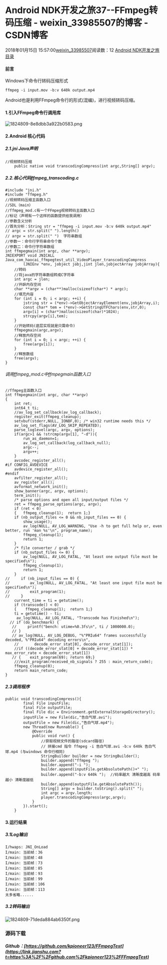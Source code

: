 # Android NDK开发之旅37--FFmpeg转码压缩 - weixin_33985507的博客 - CSDN博客
2018年01月15日 15:57:00[weixin_33985507](https://me.csdn.net/weixin_33985507)阅读数：12
[Android NDK开发之旅 目录](https://www.jianshu.com/p/0c948db795ab)
#### 前言
Windows下命令行转码压缩形式
```
ffmpeg -i input.mov -b:v 640k output.mp4
```
Android也是利用FFmpeg命令行的形式(混编)，进行视频转码压缩。
#### 1.引入FFmpeg命令行调用库
![1824809-8e8dbb3a922b0583.png](https://upload-images.jianshu.io/upload_images/1824809-8e8dbb3a922b0583.png)
#### 2.Android 核心代码
##### 2.1.jni Java声明
```
//视频转码压缩
    public native void transcodingCompress(int argc,String[] argv);
```
##### 2.2.核心代码ffmpeg_transcoding.c
```
#include "jni.h"
#include "ffmpeg.h"
//视频转码压缩主函数入口
//SDL（main）
//ffmpeg_mod.c有一个FFmpeg视频转码主函数入口
//标记（声明有一个这样的函数提供给我调用）
//参数含义分析
//首先分析：String str = "ffmpeg -i input.mov -b:v 640k output.mp4"
// argc = str.split(" ").length()
// argv = str.split(" ")  字符串数组
//参数一：命令行字符串命令个数
//参数二：命令行字符串数组
int ffmpegmain(int argc, char **argv);
JNIEXPORT void JNICALL Java_com_haocai_ffmpegtest_util_VideoPlayer_transcodingCompress
        (JNIEnv *env, jobject jobj,jint jlen,jobjectArray jobjArray){
    //转码
    //将java的字符串数组转成C字符串
    int argc = jlen;
    //开辟内存空间
    char **argv = (char**)malloc(sizeof(char*) * argc);
    //填充内容
    for (int i = 0; i < argc; ++i) {
        jstring str = (*env)->GetObjectArrayElement(env,jobjArray,i);
        const char* tem = (*env)->GetStringUTFChars(env,str,0);
        argv[i] = (char*)malloc(sizeof(char)*1024);
        strcpy(argv[i],tem);
    }
    //开始转码(底层实现就是只需命令)
    ffmpegmain(argc,argv);
    //释放内存空间
    for (int i = 0; i < argc; ++i) {
        free(argv[i]);
    }
    //释放数组
    free(argv);
}
```
###### 调用ffmpeg_mod.c中ffmpegmain函数入口
```
//ffmpeg主函数入口
int ffmpegmain(int argc, char **argv)
{
    int ret;
    int64_t ti;
    //av_log_set_callback(av_log_callback); 
    register_exit(ffmpeg_cleanup);
    setvbuf(stderr,NULL,_IONBF,0); /* win32 runtime needs this */
    av_log_set_flags(AV_LOG_SKIP_REPEATED);
    parse_loglevel(argc, argv, options);
    if(argc>1 && !strcmp(argv[1], "-d")){
        run_as_daemon=1;
        av_log_set_callback(log_callback_null);
        argc--;
        argv++;
    }
    avcodec_register_all();
#if CONFIG_AVDEVICE
    avdevice_register_all();
#endif
    avfilter_register_all();
    av_register_all();
    avformat_network_init();
    show_banner(argc, argv, options);
    term_init();
    /* parse options and open all input/output files */
    ret = ffmpeg_parse_options(argc, argv);
    if (ret < 0)
    {   ffmpeg_cleanup(1);  return 1;}
    if (nb_output_files <= 0 && nb_input_files == 0) {
        show_usage();
        av_log(NULL, AV_LOG_WARNING, "Use -h to get full help or, even better, run 'man %s'\n", program_name);
        ffmpeg_cleanup(1);
        return 1;
    }
    /* file converter / grab */
    if (nb_output_files <= 0) {
        av_log(NULL, AV_LOG_FATAL, "At least one output file must be specified\n");
        ffmpeg_cleanup(1);
        return 1;
    }
//     if (nb_input_files == 0) {
//         av_log(NULL, AV_LOG_FATAL, "At least one input file must be specified\n");
//         exit_program(1);
//     }
    current_time = ti = getutime();
    if (transcode() < 0)
    {    ffmpeg_cleanup(1);  return 1;}
    ti = getutime() - ti;
     av_log(NULL, AV_LOG_FATAL, "Transcode has Finished\n");
  // if (do_benchmark) {
   //     printf("bench: utime=%0.3fs\n", ti / 1000000.0);
   // }
   // av_log(NULL, AV_LOG_DEBUG, "%"PRIu64" frames successfully decoded, %"PRIu64" decoding errors\n",
    //       decode_error_stat[0], decode_error_stat[1]);
    //if ((decode_error_stat[0] + decode_error_stat[1]) * max_error_rate < decode_error_stat[1])
   // {    exit_program(69); return 69;}
    ///exit_program(received_nb_signals ? 255 : main_return_code);
    ffmpeg_cleanup(0);
    return main_return_code;
}
```
##### 2.3调用程序
```
public void transcodingCompress(){
        final File inputFile;
        final File outputFile;
        final File dic = Environment.getExternalStorageDirectory();
        inputFile = new File(dic,"告白气球.avi");
        outputFile = new File(dic,"告白气球.mp4");
        new Thread(new Runnable() {
            @Override
            public void run() {
                //获取视频文件的路径(sdcard路径)
                // 拼接cmd 指令 ffmpeg -i 告白气球.avi -b:v 640k 告白气球.mp4 (与windows 命令行相同)
                StringBuilder builder = new StringBuilder();
                builder.append("ffmpeg ");
                builder.append("-i ");
                builder.append(inputFile.getAbsolutePath()+" ");
                builder.append("-b:v 640k ");  //码率越大 清晰度越高 码率越小 清晰度越低
                builder.append(outputFile.getAbsolutePath());
                String[] argv = builder.toString().split(" ");
                int argc = argv.length;
                player.transcodingCompress(argc,argv);
            }
        }).start();
    }
```
#### 3.运行结果
##### 3.1Log输出
```
I/hwaps: JNI_OnLoad
I/main: 当前帧：36
I/main: 当前帧：48
I/main: 当前帧：73
I/main: 当前帧：85
I/main: 当前帧：93
I/main: 当前帧：99
I/main: 当前帧：106
I/main: 当前帧：113
太多省略......
```
##### 3.2转码输出
![1824809-71deda884ab6350f.png](https://upload-images.jianshu.io/upload_images/1824809-71deda884ab6350f.png)
### 源码下载
##### Github：[https://github.com/kpioneer123/FFmpegTest](https://link.jianshu.com?t=https%3A%2F%2Fgithub.com%2Fkpioneer123%2FFFmpegTest)
